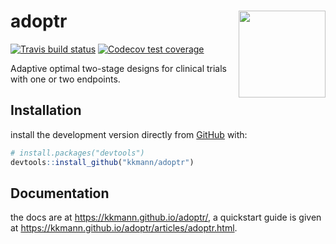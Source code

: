 
<!-- README.md is generated from README.Rmd. Please edit that file -->

# adoptr <a href='https://github.com/kkmann/adoptr'><img src='man/figures/logo.png' align="right" height="139" /></a>

<!-- badges: start -->

[![Travis build
status](https://travis-ci.org/kkmann/adoptr.svg?branch=master)](https://travis-ci.org/kkmann/adoptr)
[![Codecov test
coverage](https://codecov.io/gh/kkmann/adoptr/branch/master/graph/badge.svg)](https://codecov.io/gh/kkmann/adoptr?branch=master)
<!-- badges: end -->

Adaptive optimal two-stage designs for clinical trials with one or two
endpoints.

## Installation

install the development version directly from
[GitHub](https://github.com/) with:

``` r
# install.packages("devtools")
devtools::install_github("kkmann/adoptr")
```

## Documentation

the docs are at <https://kkmann.github.io/adoptr/>, a quickstart guide
is given at <https://kkmann.github.io/adoptr/articles/adoptr.html>.
